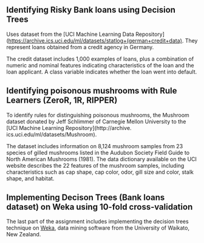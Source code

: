 ## Identifying Risky Bank loans using Decision Trees

Uses dataset from the [UCI Machine Learning Data Repository](https://archive.ics.uci.edu/ml/datasets/statlog+(german+credit+data). 
They represent loans obtained from a credit agency in Germany.

The credit dataset includes 1,000 examples of loans, plus a combination of numeric and nominal features indicating characteristics of the loan and the loan applicant. A class variable indicates whether the loan went into default.

## Identifying poisonous mushrooms with Rule Learners (ZeroR, 1R, RIPPER)

To identify rules for distinguishing poisonous mushrooms, the Mushroom dataset donated by Jeff Schlimmer of Carnegie Mellon University to the [UCI Machine Learning Repository](http://archive. ics.uci.edu/ml/datasets/Mushroom).

The dataset includes information on 8,124 mushroom samples from 23 species of gilled mushrooms listed in the Audubon Society Field Guide to North American Mushrooms (1981). The data dictionary available on the UCI website describes the 22 features of the mushroom samples, including characteristics such as cap shape, cap color, odor, gill size and color, stalk shape, and habitat.

## Implementing Decison Trees (Bank loans dataset) on Weka using 10-fold cross-validation

The last part of the assignment includes implementing the decision trees technique on [Weka](http://www.cs.waikato.ac.nz/ml/index.html), data mining software from the University of Waikato, New Zealand. 



